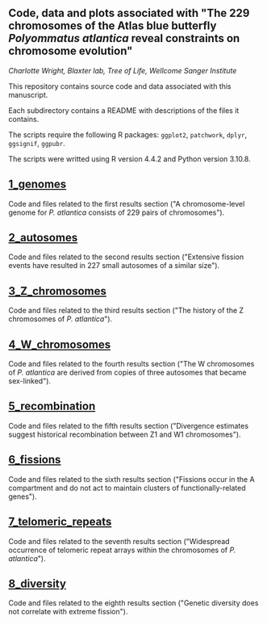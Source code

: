 ## Code, data and plots associated with "The 229 chromosomes of the Atlas blue butterfly *Polyommatus atlantica* reveal constraints on chromosome evolution"
*Charlotte Wright, Blaxter lab, Tree of Life, Wellcome Sanger Institute*

This repository contains source code and data associated with this manuscript.

Each subdirectory contains a README with descriptions of the files it contains.

The scripts require the following R packages: `ggplot2`, `patchwork`, `dplyr`, `ggsignif`, `ggpubr`.

The scripts were writted using R version 4.4.2 and Python version 3.10.8.



## [1_genomes](<https://github.com/charlottewright/P_atlantica_genome/tree/main/1_genome>)
Code and files related to the first results section ("A chromosome-level genome for *P. atlantica* consists of 229 pairs of chromosomes").

## [2_autosomes](<https://github.com/charlottewright/P_atlantica_genome/tree/main/2_autosomes>)
Code and files related to the second results section ("Extensive fission events have resulted in 227 small autosomes of a similar size").

## [3_Z_chromosomes](<https://github.com/charlottewright/P_atlantica_genome/tree/main/3_Z_chromosomes>)
Code and files related to the third results section ("The history of the Z chromosomes of *P. atlantica*").

## [4_W_chromosomes](<https://github.com/charlottewright/P_atlantica_genome/tree/main/4_W_chromosomes>)
Code and files related to the fourth results section ("The W chromosomes of *P. atlantica* are derived from copies of three autosomes that became sex-linked").

## [5_recombination](<https://github.com/charlottewright/P_atlantica_genome/tree/main/5_recombination>)
Code and files related to the fifth results section ("Divergence estimates suggest historical recombination between Z1 and W1 chromosomes").

## [6_fissions](<https://github.com/charlottewright/P_atlantica_genome/tree/main/6_fissions>)
Code and files related to the sixth results section ("Fissions occur in the A compartment and do not act to maintain clusters of functionally-related genes").

## [7_telomeric_repeats](<https://github.com/charlottewright/P_atlantica_genome/tree/main/7_telomeric_repeats>)
Code and files related to the seventh results section ("Widespread occurrence of telomeric repeat arrays within the chromosomes of *P. atlantica*").

## [8_diversity](<https://github.com/charlottewright/P_atlantica_genome/tree/main/8_diversity>)
Code and files related to the eighth results section ("Genetic diversity does not correlate with extreme fission").




